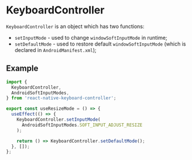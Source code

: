 # KeyboardController

`KeyboardController` is an object which has two functions:

- `setInputMode` - used to change `windowSoftInputMode` in runtime;
- `setDefaultMode` - used to restore default `windowSoftInputMode` (which is declared in `AndroidManifest.xml`);

## Example

```ts
import {
  KeyboardController,
  AndroidSoftInputModes,
} from 'react-native-keyboard-controller';

export const useResizeMode = () => {
  useEffect(() => {
    KeyboardController.setInputMode(
      AndroidSoftInputModes.SOFT_INPUT_ADJUST_RESIZE
    );

    return () => KeyboardController.setDefaultMode();
  }, []);
};
```
